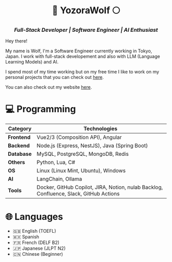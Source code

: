 
<h1 align="center">
    🐺 YozoraWolf 🌕️
</h1>

<h3 align="center" style="font-style: italic;">
    Full-Stack Developer | Software Engineer | AI Enthusiast
</h3>

Hey there!

My name is Wolf, I'm a Software Engineer currently working in Tokyo, Japan. I work with full-stack developement and also with LLM (Language Learning Models) and AI.

I spend most of my time working but on my free time I like to work on my personal projects that you can check out [here](https://github.com/YozoraWolf?tab=repositories).

You can also check out my website [here](https://yozorawolf.com).

# 💻️ Programming

| **Category** | **Technologies** |
|--------------|------------------|
| **Frontend** | Vue2/3 (Composition API), Angular |
| **Backend**  | Node.js (Express, NestJS), Java (Spring Boot) |
| **Database** | MySQL, PostgreSQL, MongoDB, Redis |
| **Others**   | Python, Lua, C# |
| **OS**       | Linux (Linux Mint, Ubuntu), Windows |
| **AI**       | LangChain, Ollama |
| **Tools**    | Docker, GitHub Copilot, JIRA, Notion, nulab Backlog, Confluence, Slack, GitHub Actions |

# 🌐 Languages

- 🇬🇧️ English (TOEFL)
- 🇲🇽 Spanish
- 🇫🇷 French (DELF B2)
- 🇯🇵️ Japanese (JLPT N2)
- 🇨🇳 Chinese (Beginner)
